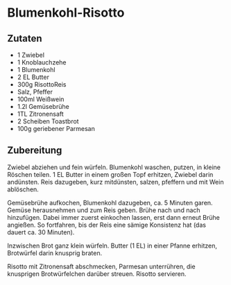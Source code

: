 # Blumenkohl-Risotto

## Zutaten

- 1 Zwiebel
- 1 Knoblauchzehe
- 1 Blumenkohl
- 2 EL Butter
- 300g RisottoReis
- Salz, Pfeffer
- 100ml Weißwein
- 1.2l Gemüsebrühe
- 1TL Zitronensaft
- 2 Scheiben Toastbrot
- 100g geriebener Parmesan

## Zubereitung

Zwiebel abziehen und fein würfeln. Blumenkohl waschen, putzen, in kleine Röschen teilen. 1 EL Butter in einem großen Topf erhitzen, Zwiebel darin andünsten. Reis dazugeben, kurz mitdünsten, salzen, pfeffern und mit Wein ablöschen.

Gemüsebrühe aufkochen, Blumenkohl dazugeben, ca. 5 Minuten garen. Gemüse herausnehmen und zum Reis geben. Brühe nach und nach hinzufügen. Dabei immer zuerst einkochen lassen, erst dann erneut Brühe angießen. So fortfahren, bis der Reis eine sämige Konsistenz hat (das dauert ca. 30 Minuten).

Inzwischen Brot ganz klein würfeln. Butter (1 EL) in einer Pfanne erhitzen, Brotwürfel darin knusprig braten.

Risotto mit Zitronensaft abschmecken, Parmesan unterrühren, die knusprigen Brotwürfelchen darüber streuen. Risotto servieren.
